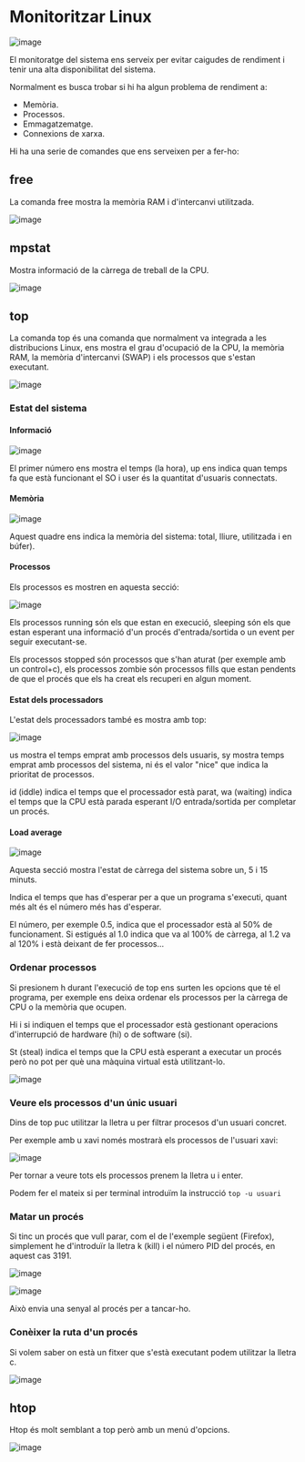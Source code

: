 # Monitoritzar Linux

![image](https://github.com/XaSaFa/MP04/assets/110727546/032697e9-bca3-4b8c-9182-17417d4911f6)

El monitoratge del sistema ens serveix per evitar caigudes de rendiment i tenir una alta disponibilitat del sistema.

Normalment es busca trobar si hi ha algun problema de rendiment a:

- Memòria.
- Processos.
- Emmagatzematge.
- Connexions de xarxa.

Hi ha una serie de comandes que ens serveixen per a fer-ho:

## free

La comanda free mostra la memòria RAM i d'intercanvi utilitzada.

![image](https://github.com/XaSaFa/MP04/assets/110727546/1bc81e36-c64a-4db7-98a5-8e587a10ef16)

## mpstat

Mostra informació de la càrrega de treball de la CPU.

![image](https://github.com/XaSaFa/MP04/assets/110727546/3e4dd455-d93a-4a3e-b589-a09b86d49dbd)

## top

La comanda top és una comanda que normalment va integrada a les distribucions Linux, ens mostra el grau d'ocupació de la CPU, la memòria RAM, la memòria d'intercanvi (SWAP) i els processos que s'estan executant.

![image](https://github.com/XaSaFa/MP04/assets/110727546/c1db49cf-f9a7-428c-9dcf-43dbe388d6f7)

### Estat del sistema

#### Informació

![image](https://github.com/XaSaFa/MP04/assets/110727546/383af85a-7967-4d72-b7b6-a9e7d7d3749c)

El primer número ens mostra el temps (la hora), up ens indica quan temps fa que està funcionant el SO i user és la quantitat d'usuaris connectats.

#### Memòria

![image](https://github.com/XaSaFa/MP04/assets/110727546/44b0e959-f737-43cd-a10b-fb13cf032eaf)

Aquest quadre ens indica la memòria del sistema: total, lliure, utilitzada i en búfer).

#### Processos

Els processos es mostren en aquesta secció:

![image](https://github.com/XaSaFa/MP04/assets/110727546/2a17fa22-f9a4-4585-bece-eb7f8acfe9a8)

Els processos running són els que estan en execució, sleeping són els que estan esperant una informació d'un procés d'entrada/sortida o un event per seguir executant-se.

Els processos stopped són processos que s'han aturat (per exemple amb un control+c), els processos zombie són processos fills que estan pendents de que el procés que els ha creat els recuperi en algun moment.

#### Estat dels processadors

L'estat dels processadors també es mostra amb top:

![image](https://github.com/XaSaFa/MP04/assets/110727546/e242d410-d601-4e24-bf18-bb5b348f722d)

us mostra el temps emprat amb processos dels usuaris, sy mostra temps emprat amb processos del sistema, ni és el valor "nice" que indica la prioritat de processos.

id (iddle) indica el temps que el processador està parat, wa (waiting) indica el temps que la CPU està parada esperant I/O entrada/sortida per completar un procés.

#### Load average

![image](https://github.com/XaSaFa/MP04/assets/110727546/e6b42bcc-70f4-411b-b93a-7d59d280e6f9)

Aquesta secció mostra l'estat de càrrega del sistema sobre un, 5 i 15 minuts.

Indica el temps que has d'esperar per a que un programa s'executi, quant més alt és el número més has d'esperar.

El número, per exemple 0.5, indica que el processador està al 50% de funcionament. Si estigués al 1.0 indica que va al 100% de càrrega, al 1.2 va al 120% i està deixant de fer processos...



### Ordenar processos

Si presionem h durant l'execució de top ens surten les opcions que té el programa, per exemple ens deixa ordenar els processos per la càrrega de CPU o la memòria que ocupen.

Hi i si indiquen el temps que el processador està gestionant operacions d'interrupció de hardware (hi) o de software (si).

St (steal) indica el temps que la CPU està esperant a executar un procés però no pot per què una màquina virtual està utilitzant-lo.



![image](https://github.com/XaSaFa/MP04/assets/110727546/3177575e-9a20-478f-ab26-67d2f16e17a0)

### Veure els processos d'un únic usuari

Dins de top puc utilitzar la lletra u per filtrar procesos d'un usuari concret.

Per exemple amb u xavi només mostrarà els processos de l'usuari xavi:

![image](https://github.com/XaSaFa/MP04/assets/110727546/45bc76d8-18f1-4e88-aa68-9d52dcb44b76)

Per tornar a veure tots els processos prenem la lletra u i enter.

Podem fer el mateix si per terminal introduïm la instrucció ``` top -u usuari ```

### Matar un procés

Si tinc un procés que vull parar, com el de l'exemple següent (Firefox), simplement he d'introduïr la lletra k (kill) i el número PID del procés, en aquest cas 3191.

![image](https://github.com/XaSaFa/MP04/assets/110727546/b534adaa-a7c7-41e6-88c9-b6c79d3bf429)

![image](https://github.com/XaSaFa/MP04/assets/110727546/439645bc-8885-42e8-9b4f-8b896c67b778)

Això envia una senyal al procés per a tancar-ho.

### Conèixer la ruta d'un procés

Si volem saber on està un fitxer que s'està executant podem utilitzar la lletra c.

![image](https://github.com/XaSaFa/MP04/assets/110727546/6fb840b2-bd07-40e5-8e25-dd202efa19ef)

## htop

Htop és molt semblant a top però amb un menú d'opcions.

![image](https://github.com/XaSaFa/MP04/assets/110727546/41b1bcf8-7b14-4c8a-a53b-7ee664bc3bfd)

